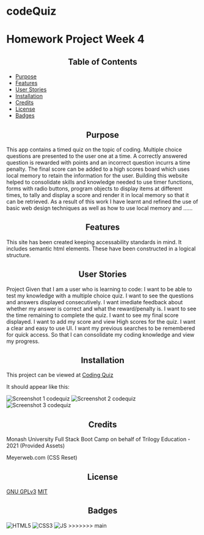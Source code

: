 # codeQuiz

# Homework Project Week 4 

<h2 style="text-align:center"> Table of Contents </h2>

- [Purpose](#Purpose)
- [Features](#Features)
- [User Stories](#Stories)
- [Installation](#Installation)
- [Credits](#Credits)
- [License](#License)
- [Badges](#Badges)



## <h2 style="text-align:center" id="purpose">Purpose</h2>

This app contains a timed quiz on the topic of coding.  Multiple choice questions are presented to the user one at a time. A correctly answered question is rewarded with points and an incorrect question incurrs a time penalty. The final score can be added to a high scores board which uses local memory to retain the information for the user. 
Building this website helped to consolidate skills and knowledge needed to use timer functions, forms with radio buttons, program objects to display items at different times, to tally and display a score and render it in local memory so that it can be retrieved. 
As a result of this work I have learnt and refined the use of basic web design techniques as well as how to use local memory and ......

## <h2 style="text-align:center" id="features">Features</h2>
This site has been created keeping accessability standards in mind.
It includes semantic html elements. These have been constructed in a logical structure. 

## <h2 style="text-align:center" id="Stories">User Stories</h2>
Project
Given that I am a user who is learning to code:
I want to be able to test my knowledge with a multiple choice quiz.
I want to see the questions and answers displayed consecutively.
I want imediate feedback about whether my answer is correct and what the reward/penalty is.
I want to see the time remaining to complete the quiz.
I want to see my final score displayed.
I want to add my score  and view High scores for the quiz.
I want a clear and easy to use UI.
I want my previous searches to be remembered for quick access.
So that I can consolidate my coding knowledge and view my progress.

## <h2 style="text-align:center" id="installation">Installation</h2> 
This project can be viewed at [Coding Quiz](https://lallender.github.io/codeQuiz/)


It should appear like this:

![Screenshot 1 codequiz](https://user-images.githubusercontent.com/83952257/124492825-4ee21780-ddf8-11eb-9d72-5011bb9b5e5b.png)
![Screenshot 2 codequiz](https://user-images.githubusercontent.com/83952257/124492834-52759e80-ddf8-11eb-9e47-467002ad0bcc.png)
![Screenshot 3 codequiz](https://user-images.githubusercontent.com/83952257/124492847-54d7f880-ddf8-11eb-819b-caa318e3cba7.png)




## <h2 style="text-align:center" id="credits"> Credits</h2>
Monash University Full Stack Boot Camp on behalf of Trilogy Education - 2021 (Provided Assets)

Meyerweb.com (CSS Reset)

## <h2 style="text-align:center">License</h2>
[GNU GPLv3](https://choosealicense.com/licenses/gpl-3.0/)
[MIT](https://opensource.org/licenses/MIT)

## <h2 style="text-align:center">Badges</h2>

<img alt="HTML5" src="https://img.shields.io/badge/html5-%23E34F26.svg?style=for-the-badge&logo=html5&logoColor=white"/>
<img alt="CSS3" src="https://img.shields.io/badge/css3-%231572B6.svg?style=for-the-badge&logo=css3&logoColor=white"/>
<img alt="JS" src="https://img.shields.io/badge/JavaScript-F7DF1E?style=for-the-badge&logo=javascript&logoColor=black"/>
>>>>>>> main


